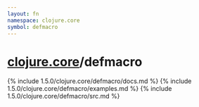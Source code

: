 ```yaml
---
layout: fn
namespace: clojure.core
symbol: defmacro
---
```


# [clojure.core](../)/defmacro

{% include 1.5.0/clojure.core/defmacro/docs.md %}
{% include 1.5.0/clojure.core/defmacro/examples.md %}
{% include 1.5.0/clojure.core/defmacro/src.md %}

